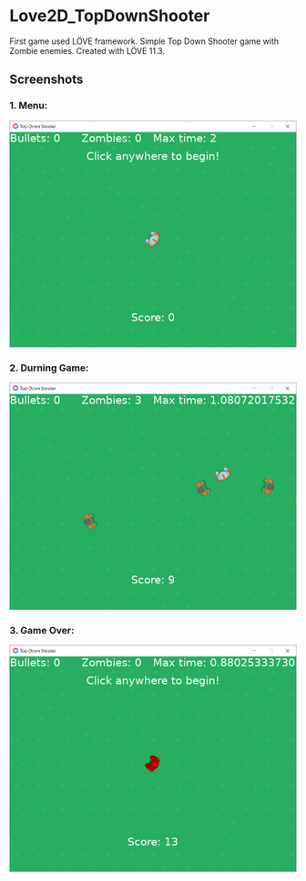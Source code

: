 # Love2D_TopDownShooter
 First game used LÖVE framework. Simple Top Down Shooter game with Zombie enemies. Created with LÖVE 11.3.

 ## Screenshots
 
 ### 1. Menu:
 ![alt text](screenshots/1Menu.PNG)

 ### 2. Durning Game:
 ![alt text](screenshots/2Game.PNG)

### 3. Game Over:
 ![alt text](screenshots/3GameOver.PNG)
 
